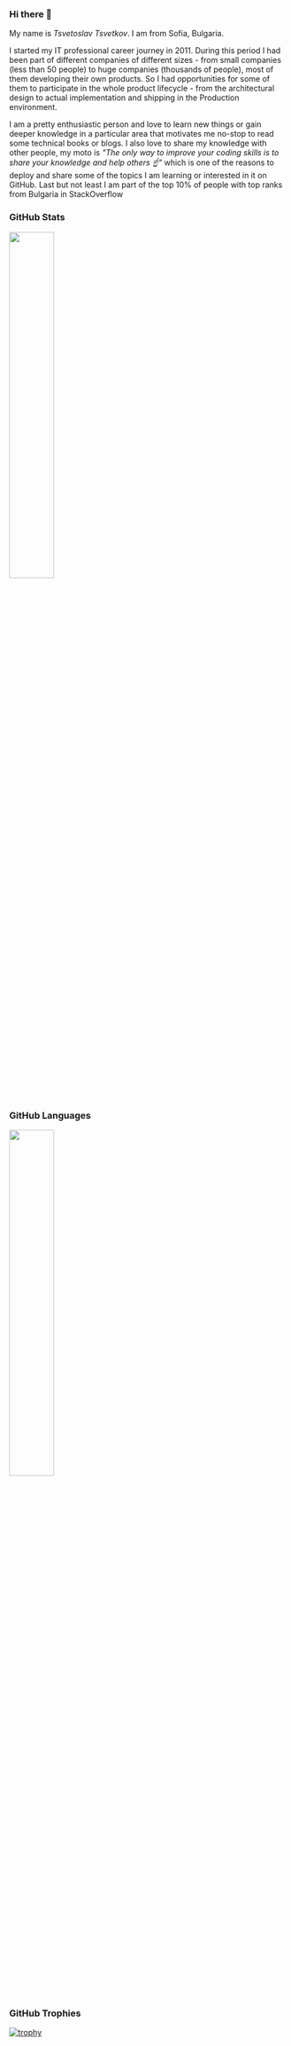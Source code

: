 ### Hi there 👋

My name is _Tsvetoslav Tsvetkov_. I am from Sofia, Bulgaria. 

I started my IT professional career journey in 2011. During this period I had been part of different companies of different sizes - from small companies (less than 50 people) to huge companies (thousands of people), most of them developing their own products. So I had opportunities for some of them to participate in the whole product lifecycle - from the architectural design to actual implementation and shipping in the Production environment.

I am a pretty enthusiastic person and love to learn new things or gain deeper knowledge in a particular area that motivates me no-stop to read some technical books or blogs. I also love to share my knowledge with other people, my moto is _"The only way to improve your coding skills is to share your knowledge and help others ☝️"_ which is one of the reasons to deploy and share some of the topics I am learning or interested in it on GitHub. Last but not least I am part of the top 10% of people with top ranks from Bulgaria in StackOverflow


<!-- My personal qualities are: Fast learning, responsibility, commitment to tasks given to me, communication skills.->

<!-- hobby(sport, self-learning to gain deep knowledge in particular area), Technology, like to learn a new thing and develop myself, also to share my knowledge -->
<!--
**Tsvetoslav88/Tsvetoslav88** is a ✨ _special_ ✨ repository because its `README.md` (this file) appears on your GitHub profile.

Here are some ideas to get you started:

- 🔭 I’m currently working on ...
- 🌱 I’m currently learning ...
- 👯 I’m looking to collaborate on ...
- 🤔 I’m looking for help with ...
- 💬 Ask me about ...
- 📫 How to reach me: ...
- 😄 Pronouns: ...
- ⚡ Fun fact: ...
-->

### GitHub Stats
<div><img style="height: auto; width: 40%;" class="img" src="https://github-readme-stats.vercel.app/api?username=Tsvetoslav88&theme=radical&show_icons=true&include_all_commits=true&exclude_repo=java-8-lambdas-exercises" /></div>

### GitHub Languages
<div><img style="height: auto; width: 40%;" class="img" src="https://github-readme-stats.vercel.app/api/top-langs/?username=Tsvetoslav88&theme=radical&langs_count=8&layout=compact&hide_border=true" /></div>

<!--
<div style="display: flex;">
 <img style="height: auto; width: 50%;" class="img" src="https://github-readme-stats.vercel.app/api?username=hussaino03&show_icons=true&theme=radical" />
 <img style="height: auto; width: 50%;" class="img" src="https://github-readme-stats.vercel.app/api/top-langs/?username=hussaino03&theme=radical&layout=compact" />
</div>-->

<!--
<div style="display: flex; flex-direction: row; width: 100%;">
 <img style="display: block; height: 100%; width: 50%;" class="img" src="https://github-readme-stats.vercel.app/api?username=hussaino03&show_icons=true&theme=radical" />
 <img style="display: block; height: 100%; width: 50%;" class="img" src="https://github-readme-stats.vercel.app/api/top-langs/?username=hussaino03&theme=radical&layout=compact" />
</div>
-->

<!--
[![Anurag's GitHub stats](https://github-readme-stats.vercel.app/api?username=Tsvetoslav88&theme=merko&show_icons=true&include_all_commits=true&hide_border=true)](https://github.com/anuraghazra/github-readme-stats)
[![Top Langs](https://github-readme-stats.vercel.app/api/top-langs/?username=Tsvetoslav88&theme=merko&langs_count=8&layout=compact&hide_border=true)](https://github.com/anuraghazra/github-readme-stats)
-->
<!--
| <a href="#"><img align="center" src="https://github-readme-stats.vercel.app/api?username=Tsvetoslav88&show_icons=true&include_all_commits=true&hide_border=true" alt="GitHub Stats" /></a> | <a href="#"><img align="center" src="https://github-readme-stats.vercel.app/api/top-langs/?username=Tsvetoslav88&layout=compact&hide_border=true" /></a> |
| ------------- | ------------- |
-->
### GitHub Trophies

[![trophy](https://github-profile-trophy.vercel.app/?username=ryo-ma&theme=monokai)](https://github.com/ryo-ma/github-profile-trophy)


<!--### GitHub Repos
<a href="https://github.com/anuraghazra/github-readme-stats">
  <img align="center" src="https://github-readme-stats.vercel.app/api/pin/?username=anuraghazra&repo=github-readme-stats" />
</a>
<a href="https://github.com/anuraghazra/convoychat">
  <img align="center" src="https://github-readme-stats.vercel.app/api/pin/?username=anuraghazra&repo=convoychat" />
</a>
<a href="https://github.com/anuraghazra/github-readme-stats">
  <img align="center" src="https://github-readme-stats.vercel.app/api/pin/?username=anuraghazra&repo=github-readme-stats" />
</a>
<a href="https://github.com/anuraghazra/convoychat">
  <img align="center" src="https://github-readme-stats.vercel.app/api/pin/?username=anuraghazra&repo=convoychat" />
</a>
-->


